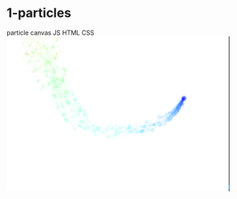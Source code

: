 # 1-particles
particle canvas JS HTML CSS
<br/>
<img  height="350px" src="https://github.com/valiant9191/1-particles/blob/main/Untitled.png?raw=true" alt="particles-image"/> 
